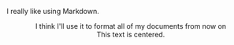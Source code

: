 I really like using Markdown.

<center> I think I'll use it to format all of my documents from now on </center>




<center>This text is centered.</center>
